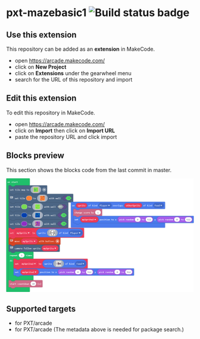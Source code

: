 # pxt-mazebasic1 ![Build status badge](https://github.com/michaelbraunrentonschools/pxt-mazebasic1/workflows/MakeCode/badge.svg)



## Use this extension

This repository can be added as an **extension** in MakeCode.

* open https://arcade.makecode.com/
* click on **New Project**
* click on **Extensions** under the gearwheel menu
* search for the URL of this repository and import

## Edit this extension

To edit this repository in MakeCode.

* open https://arcade.makecode.com/
* click on **Import** then click on **Import URL**
* paste the repository URL and click import

## Blocks preview

This section shows the blocks code from the last commit in master.

![A rendered view of the blocks](https://github.com/michaelbraunrentonschools/pxt-mazebasic1/raw/master/.makecode/blocks.png)

## Supported targets

* for PXT/arcade
* for PXT/arcade
(The metadata above is needed for package search.)

